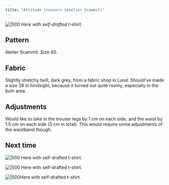 ```yaml
---
title: "Attitude trousers (Atelier Scammit)"
---
```

![|500](projects/attachments/DSCF8091.jpg)
_Here with self-drafted t-shirt._
## Pattern
Atelier Scammit.
Size 40. 

## Fabric
Slightly stretchy twill, dark grey, from a fabric shop in Lund. 
Should've made a size 38 in hindsight, because it turned out quite roomy, especially in the bum area. 

## Adjustments
Would like to take in the trouser legs by 1 cm on each side, and the waist by 1.5 cm on each side (3 cm in total). This would require some adjustments of the waistband though. 

## Next time



![|500](projects/attachments/DSCF8070.jpg)
Here with self-drafted t-shirt.

![|500](projects/attachments/DSCF8068.jpg)
Here with self-drafted t-shirt.

![|500](projects/attachments/DSCF7679.jpg)Here with self-drafted t-shirt.
